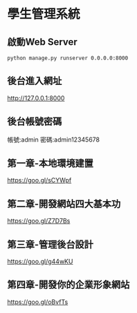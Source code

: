 # 學生管理系統

## 啟動Web Server
``` python manage.py runserver 0.0.0.0:8000 ```

## 後台進入網址
http://127.0.0.1:8000

## 後台帳號密碼
帳號:admin
密碼:admin12345678


## 第一章-本地環境建置
https://goo.gl/sCYWpf

## 第二章-開發網站四大基本功
https://goo.gl/Z7D7Bs

## 第三章-管理後台設計
https://goo.gl/g44wKU

## 第四章-開發你的企業形象網站
https://goo.gl/oBvfTs
